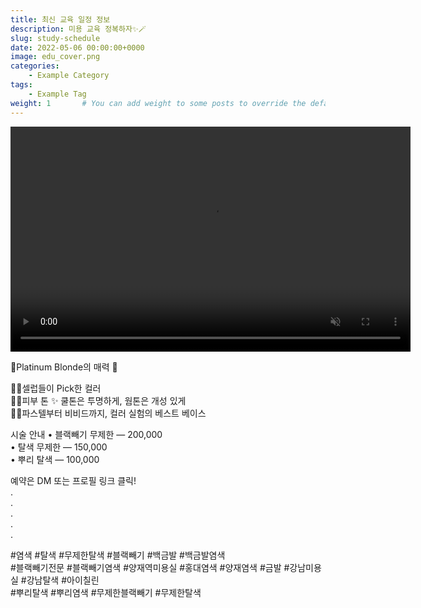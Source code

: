 ```yaml
---
title: 최신 교육 일정 정보
description: 미용 교육 정복하자✨🪄
slug: study-schedule
date: 2022-05-06 00:00:00+0000
image: edu_cover.png
categories:
    - Example Category
tags:
    - Example Tag
weight: 1       # You can add weight to some posts to override the default sorting (date descending)
---
```


<video autoplay loop muted playsinline width="640" height="360" controls>
  <source src="염색중.mp4" type="video/mp4">
  브라우저가 video 태그를 지원하지 않습니다.
</video>

🪽Platinum Blonde의 매력 🤍

🫶🏻셀럽들이 Pick한 컬러 <br>
🫶🏻피부 톤 ✨ 쿨톤은 투명하게, 웜톤은 개성 있게 <br>
🫶🏻파스텔부터 비비드까지, 컬러 실험의 베스트 베이스


시술 안내
• 블랙빼기 무제한 — 200,000 <br>
• 탈색 무제한 — 150,000 <br>
• 뿌리 탈색 — 100,000 <br>

예약은 DM 또는 프로필 링크 클릭!<br>
.<br>
.<br>
.<br>
.<br>
.<br>

#염색 #탈색 #무제한탈색 #블랙빼기 #백금발 #백금발염색<br>
#블랙빼기전문 #블랙빼기염색 #양재역미용실 #홍대염색 #양재염색 #금발 #강남미용실 #강남탈색 #아이칠린<br> #뿌리탈색 #뿌리염색 #무제한블랙빼기 #무제한탈색<br>